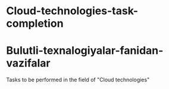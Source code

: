 # Cloud-technologies-task-completion
# Bulutli-texnalogiyalar-fanidan-vazifalar
Tasks to be performed in the field of "Cloud technologies"
